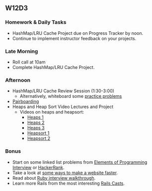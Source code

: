 ## W12D3

### Homework & Daily Tasks
* HashMap/LRU Cache Project due on Progress Tracker by noon.
* Continue to implement instructor feedback on your projects.

### Late Morning
* Roll call at 10am 
* Complete HashMap/LRU Cache Project.

### Afternoon
* HashMap/LRU Cache Review Session (1:30-3:00)
   * Alternatively, whiteboard some [practice problems](https://github.com/appacademy/sf-job-search-curriculum/blob/master/supplemental_problems/LRU_cache.md)
* [Pairboarding][pairboarding]
* Heaps and Heap Sort Video Lectures and Project
    * Videos on heaps and heapsort:
      * [Heaps 1][heaps1]
      * [Heaps 2][heaps2]
      * [Heaps 3][heaps3]
      * [Heapsort 1][heapsort1]
      * [Heapsort 2][heapsort2]

### Bonus

* Start on some linked list problems from [Elements of Programming Interview][elements-book] or [HackerRank][hackerrank].
* Take a look at [some ways to make a website faster][performance-cheat-sheet].
* Read about [Ruby interview walkthrough][ruby-interview-walkthrough].
* Learn more Rails from the most interesting [Rails Casts][rails-casts].


<!-- LINKS --><!-- Job Search Projects -->

<!-- Internal Resources -->
[Jobberwocky]: http://progress.appacademy.io/jobberwocky
[pair-boarding-index]: ../technical-skills/whiteboarding/index.md#d7
[heaps1]: https://vimeo.com/191997749/b59a137b19
[heaps2]: https://vimeo.com/191997750/83ff39ba6a
[heaps3]: https://vimeo.com/191997751/6db2554bbb
[heapsort1]: https://vimeo.com/191997808/3d0a223bb1
[heapsort2]: https://vimeo.com/191997809/849cf1b7ad

<!-- Technical Interview Resources -->
[interview-questions]: https://docs.google.com/a/appacademy.io/spreadsheet/ccc?key=0AnnoREts_wUydHN3UGZfbDZIME1VTEY3Y3pUNWpZZGc#gid=0
[HackerRank]: https://www.hackerrank.com/
[elements-book]: http://elementsofprogramminginterviews.com/
[pairboarding]: https://github.com/appacademy/sf-job-search-curriculum/blob/master/technical-skills/whiteboarding/index.md#d7

<!-- Misc -->
[performance-cheat-sheet]: ../technical-skills/system-design/performance-cheat-sheet.md
[ruby-interview-walkthrough]: https://gist.github.com/ryansobol/5252653
[rails-casts]: ../technical-skills/ruby-javascript/ruby-rails.md
